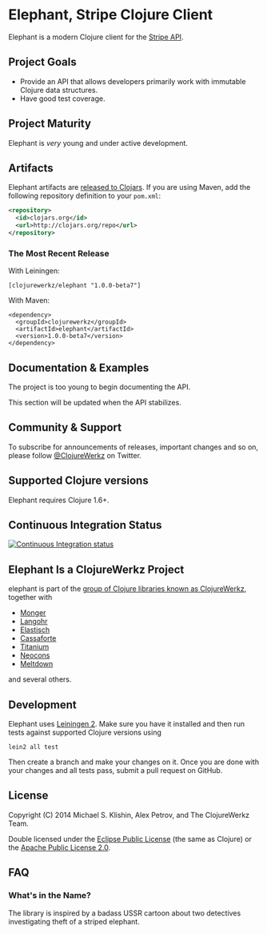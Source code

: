 # Elephant, Stripe Clojure Client

Elephant is a modern Clojure client for the [Stripe API](https://stripe.com/docs/api).

## Project Goals

 * Provide an API that allows developers primarily work with immutable
Clojure data structures.
 * Have good test coverage.


## Project Maturity

Elephant is *very* young and under active development.


## Artifacts

Elephant artifacts are [released to Clojars](https://clojars.org/clojurewerkz/elephant).
If you are using Maven, add the following repository
definition to your `pom.xml`:

``` xml
<repository>
  <id>clojars.org</id>
  <url>http://clojars.org/repo</url>
</repository>
```

### The Most Recent Release

With Leiningen:

    [clojurewerkz/elephant "1.0.0-beta7"]


With Maven:

    <dependency>
      <groupId>clojurewerkz</groupId>
      <artifactId>elephant</artifactId>
      <version>1.0.0-beta7</version>
    </dependency>


## Documentation & Examples

The project is too young to begin documenting the API.

This section will be updated when the API stabilizes.


## Community & Support

To subscribe for announcements of releases, important changes and so on,
please follow [@ClojureWerkz](https://twitter.com/clojurewerkz) on Twitter.



## Supported Clojure versions

Elephant requires Clojure 1.6+.


## Continuous Integration Status

[![Continuous Integration status](https://secure.travis-ci.org/clojurewerkz/elephant.png)](http://travis-ci.org/clojurewerkz/elephant)


## Elephant Is a ClojureWerkz Project

elephant is part of the [group of Clojure libraries known as ClojureWerkz](http://clojurewerkz.org), together with

 * [Monger](http://clojuremongodb.info)
 * [Langohr](http://clojurerabbitmq.info)
 * [Elastisch](http://clojureelasticsearch.info)
 * [Cassaforte](http://clojurecassandra.info)
 * [Titanium](http://titanium.clojurewerkz.org)
 * [Neocons](http://clojureneo4j.info)
 * [Meltdown](https://github.com/clojurewerkz/meltdown)

and several others.


## Development

Elephant uses [Leiningen 2](https://github.com/technomancy/leiningen/blob/master/doc/TUTORIAL.md). Make
sure you have it installed and then run tests against supported
Clojure versions using

    lein2 all test

Then create a branch and make your changes on it. Once you are done
with your changes and all tests pass, submit a pull request on GitHub.


## License

Copyright (C) 2014 Michael S. Klishin, Alex Petrov, and The ClojureWerkz Team.

Double licensed under the [Eclipse Public License](http://www.eclipse.org/legal/epl-v10.html) (the same as Clojure) or
the [Apache Public License 2.0](http://www.apache.org/licenses/LICENSE-2.0.html).


## FAQ

### What's in the Name?

The library is inspired by a badass USSR cartoon about two detectives
investigating theft of a striped elephant.
